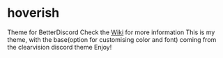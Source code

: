 # hoverish
 Theme for BetterDiscord
Check the [Wiki](https://github.com/dv22ny/hoverish/wiki) for more information
This is my theme, with the base(option for customising color and font) coming from the clearvision discord theme
Enjoy!
